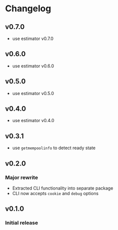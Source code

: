 # Changelog

## v0.7.0
- use estimator v0.7.0

## v0.6.0
- use estimator v0.6.0

## v0.5.0
- use estimator v0.5.0

## v0.4.0
- use estimator v0.4.0

## v0.3.1
- use `getmempoolinfo` to detect ready state

## v0.2.0
### Major rewrite
- Extracted CLI functionality into separate package
- CLI now accepts `cookie` and `debug` options

## v0.1.0
### Initial release
